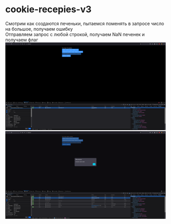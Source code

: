 # cookie-recepies-v3

Смотрим как создаются печеньки, пытаемся поменять в запросе число на большое, получаем ошибку \
Отправляем запрос с любой строкой, получаем NaN печенек и получаем флаг \
![img.png](img.png) \
![img_1.png](img_1.png)